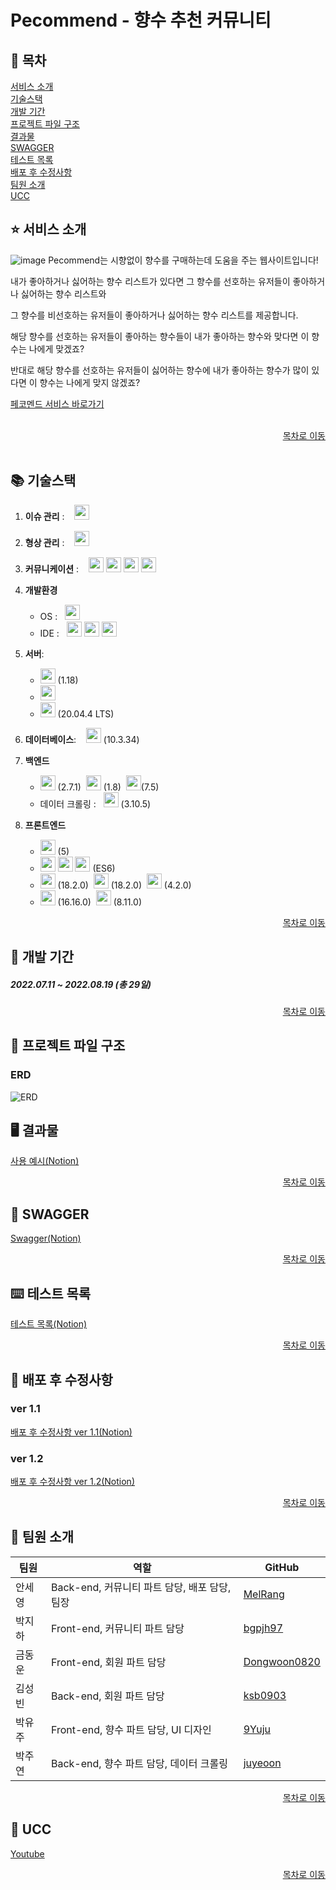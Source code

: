 # Pecommend - 향수 추천 커뮤니티


## :memo: 목차
[서비스 소개](#star-서비스-소개)  
[기술스택](#books-기술스택)  
[개발 기간](#calendar-개발-기간)  
[프로젝트 파일 구조](#file_folder-프로젝트-파일-구조)  
[결과물](#desktop_computer-결과물)  
[SWAGGER](#green_book-swagger)  
[테스트 목록](#keyboard-테스트-목록)  
[배포 후 수정사항](#wrench-배포-후-수정사항)  
[팀원 소개](#bust_in_silhouette-팀원-소개)  
[UCC](#movie_camera-ucc)  


<!-- ----------------------------------------------------------------------------------------------------------- -->



## :star: 서비스 소개

![image](https://user-images.githubusercontent.com/62234293/194756941-cdff3505-324d-4bbf-9c0f-2476e5d09d4b.png)
Pecommend는 시향없이 향수를 구매하는데 도움을 주는 웹사이트입니다!

내가 좋아하거나 싫어하는 향수 리스트가 있다면 그 향수를 선호하는 유저들이 좋아하거나 싫어하는 향수 리스트와

그 향수를 비선호하는 유저들이 좋아하거나 싫어하는 향수 리스트를 제공합니다.

해당 향수를 선호하는 유저들이 좋아하는 향수들이 내가 좋아하는 향수와 맞다면 이 향수는 나에게 맞겠죠?

반대로 해당 향수를 선호하는 유저들이 싫어하는 향수에 내가 좋아하는 향수가 많이 있다면 이 향수는 나에게 맞지 않겠죠?

[페코멘드 서비스 바로가기](https://pecommend.com)

<br/>

<div align=right><a href="#memo-목차">목차로 이동</a></div>
<br/>

## :books: 기술스택

1. **이슈 관리** :&nbsp;&nbsp;&nbsp;&nbsp;<img src="https://img.shields.io/badge/Jira-0052CC?style=for-the-badge&logo=JiraSoftware&logoColor=white" height="24px">  

2. **형상 관리** :&nbsp;&nbsp;&nbsp;&nbsp;<img src="https://img.shields.io/badge/GitLab-FC6D26?style=for-the-badge&logo=GitLab&logoColor=white" height="24px">  

3. **커뮤니케이션** :&nbsp;&nbsp;&nbsp;&nbsp;<img src="https://img.shields.io/badge/Mattermost-0058CC?style=for-the-badge&logo=Mattermost&logoColor=white" height="24px"> <img src="https://img.shields.io/badge/Notion-000000?style=for-the-badge&logo=Notion&logoColor=white" height="24px"> <img src="https://img.shields.io/badge/Discord-5865F2?style=for-the-badge&logo=Discord&logoColor=white" height="24px"> <img src="https://img.shields.io/badge/Webex-00BCEB?style=for-the-badge&logoColor=white" height="24px">  

4. **개발환경**
    + OS :&nbsp;&nbsp;&nbsp;<img src="https://img.shields.io/badge/Windows 10-0078D6?style=for-the-badge&logo=Windows&logoColor=white" height="24px">
    + IDE :&nbsp;&nbsp;&nbsp;<img src="https://img.shields.io/badge/Intellij-000000?style=for-the-badge&logo=IntelliJIDEA&logoColor=white" height="24px"> <img src="https://img.shields.io/badge/Vscode-007ACC?style=for-the-badge&logo=VisualStudioCode&logoColor=white" height="24px"> <img src="https://img.shields.io/badge/Figma-F24E1E?style=for-the-badge&logo=Figma&logoColor=white" height="24px">  

5. **서버**:  
    + <img src="https://img.shields.io/badge/NGINX-009639?style=for-the-badge&logo=NGINX&logoColor=white" height="24px"> (1.18)
    + <img src="https://img.shields.io/badge/Amazon EC2-FF9900?style=for-the-badge&logo=AmazonEC2&logoColor=white" height="24px">
    + <img src="https://img.shields.io/badge/Ubuntu-E95420?style=for-the-badge&logo=Ubuntu&logoColor=white" height="24px"> (20.04.4 LTS) 

6. **데이터베이스**:&nbsp;&nbsp;&nbsp;&nbsp;<img src="https://img.shields.io/badge/mariaDB-003545?style=for-the-badge&logo=mariaDB&logoColor=white" height="24px"> (10.3.34)
    <br/>

7. **백엔드**  
    + <img src="https://img.shields.io/badge/spring boot-6DB33F?style=for-the-badge&logo=SpringBoot&logoColor=white" height="24px"> (2.7.1)&nbsp;&nbsp;<img src="https://img.shields.io/badge/java-007396?style=for-the-badge&logo=java&logoColor=white" height="24px"> (1.8)&nbsp;&nbsp;<img src="https://img.shields.io/badge/Gradle-02303A?style=for-the-badge&logo=Gradle&logoColor=white" height="24px">(7.5) 
    + 데이터 크롤링 :&nbsp;&nbsp;&nbsp;<img src="https://img.shields.io/badge/python-3776AB?style=for-the-badge&logo=python&logoColor=white" height="24px"> (3.10.5)


8. **프론트엔드**
    + <img src="https://img.shields.io/badge/bootstrap-7952B3?style=for-the-badge&logo=bootstrap&logoColor=white" height="24px"> (5)
    + <img src="https://img.shields.io/badge/html5-E34F26?style=for-the-badge&logo=html5&logoColor=white" height="24px"> <img src="https://img.shields.io/badge/css-1572B6?style=for-the-badge&logo=css3&logoColor=white" height="24px"> <img src="https://img.shields.io/badge/javascript-F7DF1E?style=for-the-badge&logo=javascript&logoColor=black" height="24px"> (ES6)
    + <img src="https://img.shields.io/badge/React-61DAFB?style=for-the-badge&logo=react&logoColor=black" height="24px"> (18.2.0)&nbsp;&nbsp;<img src="https://img.shields.io/badge/react bootstrap-61DAFB?style=for-the-badge&logoColor=black" height="24px"> (18.2.0)&nbsp;&nbsp;<img src="https://img.shields.io/badge/Redux-764ABC?style=for-the-badge&logo=Redux&logoColor=black" height="24px"> (4.2.0)
    + <img src="https://img.shields.io/badge/node.js-339933?style=for-the-badge&logo=Node.js&logoColor=white" height="24px"> (16.16.0)&nbsp;&nbsp;<img src="https://img.shields.io/badge/npm-CB3837?style=for-the-badge&logo=npm&logoColor=white" height="24px"> (8.11.0)

<div align=right><a href="#memo-목차">목차로 이동</a></div>

<!-- ----------------------------------------------------------------------------------------------------------- -->

## :calendar: 개발 기간
##### 2022.07.11 ~ 2022.08.19 (총 29일)



<div align=right><a href="#memo-목차">목차로 이동</a></div>
<!-- ----------------------------------------------------------------------------------------------------------- -->

## :file_folder: 프로젝트 파일 구조



### ERD
![ERD](https://user-images.githubusercontent.com/62234293/194756819-38c05f0a-cf55-4907-b198-6fa8423da400.png)


<!-- ----------------------------------------------------------------------------------------------------------- -->



## :desktop_computer: 결과물
[사용 예시(Notion)](https://www.notion.so/98ad2045e4424564954e5969f1823d66)

<div align=right><a href="#memo-목차">목차로 이동</a></div>

<!-- ----------------------------------------------------------------------------------------------------------- -->

## :green_book: SWAGGER
[Swagger(Notion)](https://bouncy-freedom-637.notion.site/Swagger-0803536ccdfa44a7b0b671831808a28e)

<div align=right><a href="#memo-목차">목차로 이동</a></div>

<!-- ----------------------------------------------------------------------------------------------------------- -->

## :keyboard: 테스트 목록
[테스트 목록(Notion)](https://bouncy-freedom-637.notion.site/Git-1499c9a824d14abeb8fff6619992947e)

<div align=right><a href="#memo-목차">목차로 이동</a></div>

<!-- ----------------------------------------------------------------------------------------------------------- -->


## :wrench: 배포 후 수정사항

### ver 1.1
[배포 후 수정사항 ver 1.1(Notion)](https://bouncy-freedom-637.notion.site/ver-1-1-8a6d6fd61657409faf7c276d2526b37e)

### ver 1.2
[배포 후 수정사항 ver 1.2(Notion)](https://bouncy-freedom-637.notion.site/ver-1-2-81a182628f2a4ac5bfd7d4fb46352c03)

<div align=right><a href="#memo-목차">목차로 이동</a></div>

<!-- ----------------------------------------------------------------------------------------------------------- -->


## :bust_in_silhouette: 팀원 소개

| 팀원   | 역할                              | GitHub                              |
| ------ | --------------------------------- | --------------------------------- |
| 안세영 | Back-end, 커뮤니티 파트 담당, 배포 담당, 팀장 | [MelRang](https://github.com/melrang)  |
| 박지하 | Front-end, 커뮤니티 파트 담당 | [bgpjh97](https://github.com/bgpjh) |
| 금동운 | Front-end, 회원 파트 담당 | [Dongwoon0820](https://github.com/Dongwoon0820) |
| 김성빈 | Back-end, 회원 파트 담당 | [ksb0903](https://github.com/ksb0903) |
| 박유주 | Front-end, 향수 파트 담당, UI 디자인 | [9Yuju](https://github.com/9Yuju)   |
| 박주연 | Back-end, 향수 파트 담당, 데이터 크롤링 | [juyeoon](https://github.com/juyeoon)  |


<div align=right><a href="#memo-목차">목차로 이동</a></div>

<!-- ----------------------------------------------------------------------------------------------------------- -->


## :movie_camera: UCC

[Youtube](https://youtu.be/YY50tJs5ocI)


<div align=right><a href="#memo-목차">목차로 이동</a></div>

